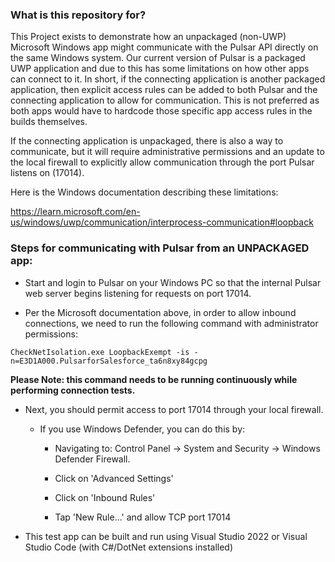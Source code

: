 ### What is this repository for? ###

  

This Project exists to demonstrate how an unpackaged (non-UWP) Microsoft Windows app might communicate with the Pulsar API directly on the same Windows system. Our current version of Pulsar is a packaged UWP application and due to this has some limitations on how other apps can connect to it. In short, if the connecting application is another packaged application, then explicit access rules can be added to both Pulsar and the connecting application to allow for communication. This is not preferred as both apps would have to hardcode those specific app access rules in the builds themselves.

  

If the connecting application is unpackaged, there is also a way to communicate, but it will require administrative permissions and an update to the local firewall to explicitly allow communication through the port Pulsar listens on (17014).

  

Here is the Windows documentation describing these limitations:

https://learn.microsoft.com/en-us/windows/uwp/communication/interprocess-communication#loopback

  

### Steps for communicating with Pulsar from an UNPACKAGED app: ###

  

- Start and login to Pulsar on your Windows PC so that the internal Pulsar web server begins listening for requests on port 17014.

  

- Per the Microsoft documentation above, in order to allow inbound connections, we need to run the following command with administrator permissions:

```
CheckNetIsolation.exe LoopbackExempt -is -n=E3D1A000.PulsarforSalesforce_ta6n8xy84gcpg
```  

**Please Note: this command needs to be running continuously while performing connection tests.**

- Next, you should permit access to port 17014 through your local firewall.

	- If you use Windows Defender, you can do this by:

		- Navigating to: Control Panel -> System and Security -> Windows Defender Firewall.

		- Click on 'Advanced Settings'

		- Click on 'Inbound Rules'

		- Tap 'New Rule...' and allow TCP port 17014

* This test app can be built and run using Visual Studio 2022 or Visual Studio Code (with C#/DotNet extensions installed)